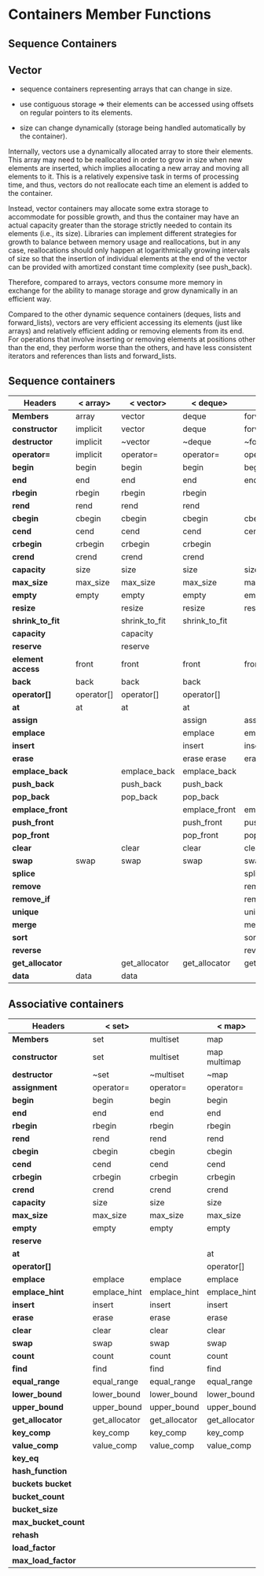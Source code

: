 # Containers Member Functions

## Sequence Containers
## Vector
- sequence containers representing arrays that can change in size.

- use contiguous storage => their elements can be accessed using offsets on regular pointers to its elements. 
- size can change dynamically (storage being handled automatically by the container).

Internally, vectors use a dynamically allocated array to store their elements. This array may need to be reallocated in order to grow in size when new elements are inserted, which implies allocating a new array and moving all elements to it. This is a relatively expensive task in terms of processing time, and thus, vectors do not reallocate each time an element is added to the container.

Instead, vector containers may allocate some extra storage to accommodate for possible growth, and thus the container may have an actual capacity greater than the storage strictly needed to contain its elements (i.e., its size). Libraries can implement different strategies for growth to balance between memory usage and reallocations, but in any case, reallocations should only happen at logarithmically growing intervals of size so that the insertion of individual elements at the end of the vector can be provided with amortized constant time complexity (see push_back).

Therefore, compared to arrays, vectors consume more memory in exchange for the ability to manage storage and grow dynamically in an efficient way.

Compared to the other dynamic sequence containers (deques, lists and forward_lists), vectors are very efficient accessing its elements (just like arrays) and relatively efficient adding or removing elements from its end. For operations that involve inserting or removing elements at positions other than the end, they perform worse than the others, and have less consistent iterators and references than lists and forward_lists.




## Sequence containers

| Headers |	< array>	|	< vector>	|	< deque>	|	<forward_list> |	< list> |
| -- | -- | -- | -- | -- | -- | 
| **Members**	| array	| vector	| deque	| forward_list	| list | 
| **constructor**	| implicit	| vector	| deque	| forward_list	| list | 
| **destructor**	| implicit	| ~vector	| ~deque	| ~forward_list	| ~list | 
| **operator=**	| implicit	| operator=	| operator=	| operator=	| operator= | 
| **begin**	| begin	| begin	| begin	| begin/before_begin	| begin | 
| **end**	| end	| end	| end	| end	| end | 
| **rbegin**	| rbegin	| rbegin	| rbegin	| | rbegin |
| **rend**	| rend	| rend	| rend	| | rend |
| **cbegin**	| cbegin	| cbegin	| cbegin	| cbegin/cbefore_begin	| cbegin | 
| **cend**	| cend	| cend	| cend	| cend	| cend | 
| **crbegin**	| crbegin	| crbegin	| crbegin	| 	| crbegin | 
| **crend**	| crend	| crend	| crend	| 	| crend | 
| **capacity**	| size	| size	| size	| size | 		| size | 
| **max_size**	| max_size	| max_size	| max_size	| max_size	| max_size | 
| **empty**	| empty	| empty	| empty	| empty	| empty | 
| **resize**	| | 	resize	| resize	| resize	| resize | 
| **shrink_to_fit**	| | shrink_to_fit	| shrink_to_fit | 	| | 	
| **capacity**	| | capacity | | | |  			
| **reserve**	| 	| reserve	| | | | 		
| **element access**	| front	| front	| front	| front	| front	| front | 
| **back**	| back	| back	| back	| | 	back | 
| **operator[]**	| operator[]	| operator[]	| operator[] | | | 		
| **at**	| at	| at	| at |  |  | 		
| **assign**	| | 	| assign	| assign	| assign	| assign | 
| **emplace**	| | 	| emplace	| emplace	| emplace_after	| emplace | 
| **insert**	| | 	| insert	| insert	| insert_after	| insert | 
| **erase**	| | 	| erase	erase	| erase_after	| erase | 
| **emplace_back** | 		| emplace_back	| emplace_back	| 	| emplace_back | 
| **push_back** 	| | 	push_back	| push_back	| | 	push_back | 
| **pop_back**	| | 	pop_back	| pop_back	| | 	pop_back | 
| **emplace_front**	|	| 	| emplace_front	| emplace_front	| emplace_front | 
| **push_front**	| |	| push_front	| push_front	| push_front | 
| **pop_front**		| |	| pop_front	| pop_front	| pop_front | 
| **clear**		| | clear	| clear	| clear	| clear | 
| **swap**	| swap	| swap	| swap	| swap	| swap | 
| **splice**	| | | | splice_after	| splice | 
| **remove** | | | | remove	| remove | 
| **remove_if** | | | | remove_if	| remove_if | 
| **unique** | | | | unique	| unique | 
| **merge**	| | | | merge	| merge | 
| **sort**	| | | | sort	| sort | 
| **reverse**	| | | | reverse	| reverse | 
| **get_allocator**	| | get_allocator	| get_allocator	| get_allocator	| get_allocator | 
| **data**	| data	| data | | | | 	


## Associative containers
| Headers	| < set>	| | < map>	| | <unordered_set>	| | <unordered_map> | |  
| -- | -- | -- | -- | -- | -- | -- | -- | -- |
| **Members**	| set	| multiset	| map	| multimap	| unordered_set	| unordered_multiset	| unordered_map	| unordered_multimap | 
| **constructor**	| set	| multiset	| map	multimap	| unordered_set	| unordered_multiset	| unordered_map	| unordered_multimap | 
| **destructor**	| ~set	| ~multiset	| ~map	| ~multimap	| ~unordered_set	| ~unordered_multiset	| ~unordered_map	| ~unordered_multimap | 
| **assignment**	| operator=	| operator=	| operator=	| operator=	| operator=	| operator=	| operator=	| operator= | 
| **begin**	| begin	| begin	| begin	| begin	| begin	| begin	| begin	| begin | 
| **end**	| end	| end	| end	| end	| end	| end	| end	| end | 
| **rbegin**	| rbegin	| rbegin	| rbegin	| rbegin | | | | | 				
| **rend**	| rend	| rend	| rend	| rend | | | | | 				
| **cbegin**	| cbegin	| cbegin	| cbegin	| cbegin	| cbegin	| cbegin	| cbegin	| cbegin | 
| **cend**	| cend	| cend	| cend	| cend	| cend	| cend	| cend	| cend | 
| **crbegin**	| crbegin	| crbegin	| crbegin	| crbegin | | | | | 				
| **crend**	| crend	| crend	| crend	| crend |  | | | | 				
| **capacity**	| size	| size	| size	| size	| size	| size	| size	| size	| size | 
| **max_size**	| max_size	| max_size	| max_size	| max_size	| max_size	| max_size	| max_size	| max_size | 
| **empty**	| empty	| empty	| empty	| empty	| empty	| empty	| empty	| empty | 
| **reserve**	| | | | | reserve	| reserve	| reserve	| reserve | 
| **at** | | | at | | | | at | 	
| **operator[]**	| | | operator[] | | | | operator[]	| 
| **emplace**	| emplace	| emplace	| emplace	| emplace	| emplace	| emplace	| emplace	| emplace | 
| **emplace_hint**	| emplace_hint	| emplace_hint	| emplace_hint	| emplace_hint	| emplace_hint	| emplace_hint	| emplace_hint	| emplace_hint | 
| **insert**	| insert	| insert	| insert	| insert	| insert	| insert	| insert	| insert | 
| **erase**	| erase	| erase	| erase	| erase	| erase	| erase	| erase	| erase | 
| **clear**	| clear	| clear	| clear	| clear	| clear	| clear	| clear	| clear | 
| **swap**	| swap	| swap	| swap	| swap	| swap	| swap	| swap	| swap | 
| **count**	| count	| count	| count	| count	| count	| count	| count	| count | 
| **find**	| find	| find	| find	| find	| find	| find	| find	| find | 
| **equal_range**	| equal_range	| equal_range	| equal_range	| equal_range	| equal_range	| equal_range	| equal_range	| equal_range | 
| **lower_bound**	| lower_bound	| lower_bound	| lower_bound	| lower_bound | | | | | 				
| **upper_bound**	| upper_bound	| upper_bound	| upper_bound	| upper_bound | | | | | 				
| **get_allocator**	| get_allocator	| get_allocator	| get_allocator	| get_allocator	| get_allocator	| get_allocator	| get_allocator	| get_allocator | 
| **key_comp**	| key_comp	| key_comp	| key_comp	| key_comp | | | | | 				
| **value_comp**	| value_comp	| value_comp	| value_comp	| value_comp | | | | | 				
| **key_eq** | | | | | key_eq	| key_eq	| key_eq	| key_eq | 
| **hash_function** | | | | | hash_function	| hash_function	| hash_function	| hash_function | 
| **buckets	bucket** | | | | | bucket	| bucket	| bucket	| bucket | 
| **bucket_count** | | | | | bucket_count	| bucket_count	| bucket_count	| bucket_count | 
| **bucket_size** | | | | | bucket_size	|	bucket_size	|	bucket_size	|	bucket_size | 
| **max_bucket_count** | | | | | max_bucket_count	|	max_bucket_count	|	max_bucket_count	|	max_bucket_count | 
| **rehash** | | | | | rehash	|	rehash	|	rehash	|	rehash | 
| **load_factor** | | | | | load_factor	|	load_factor	|	load_factor	|	load_factor | 
| **max_load_factor** | | | | | max_load_factor |	max_load_factor	|	max_load_factor	|	max_load_factor |
  
